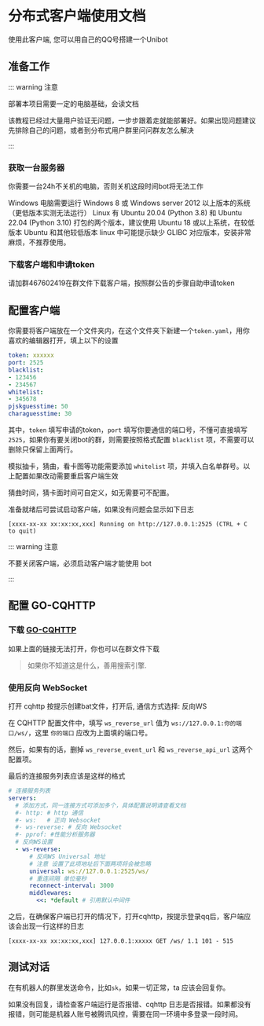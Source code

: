 # 分布式客户端使用文档
使用此客户端, 您可以用自己的QQ号搭建一个Unibot

## 准备工作
::: warning 注意

部署本项目需要一定的电脑基础，会读文档

该教程已经过大量用户验证无问题，一步步跟着走就能部署好。如果出现问题建议先排除自己的问题，或者到分布式用户群里问问群友怎么解决

:::

### 获取一台服务器
你需要一台24h不关机的电脑，否则关机这段时间bot将无法工作

Windows 电脑需要运行 Windows 8 或 Windows server 2012 以上版本的系统（更低版本实测无法运行）
Linux 有 Ubuntu 20.04 (Python 3.8) 和 Ubuntu 22.04 (Python 3.10) 打包的两个版本，建议使用 Ubuntu 18 或以上系统，在较低版本 Ubuntu 和其他较低版本 linux 中可能提示缺少 GLIBC 对应版本，安装非常麻烦，不推荐使用。


### 下载客户端和申请token
请加群467602419在群文件下载客户端，按照群公告的步骤自助申请token

## 配置客户端
你需要将客户端放在一个文件夹内，在这个文件夹下新建一个`token.yaml`，用你喜欢的编辑器打开，填上以下的设置
```yaml
token: xxxxxx
port: 2525
blacklist:
- 123456
- 234567
whitelist:
- 345678
pjskguesstime: 50
charaguesstime: 30
```
其中，`token` 填写申请的token，`port` 填写你要通信的端口号，不懂可直接填写`2525`，如果你有要关闭bot的群，则需要按照格式配置 `blacklist` 项，不需要可以删除只保留上面两行。

模拟抽卡，猜曲，看卡图等功能需要添加 `whitelist` 项，并填入白名单群号。以上配置如果改动需要重启客户端生效

猜曲时间，猜卡面时间可自定义，如无需要可不配置。

准备就绪后可尝试启动客户端，如果没有问题会显示如下日志

```text
[xxxx-xx-xx xx:xx:xx,xxx] Running on http://127.0.0.1:2525 (CTRL + C to quit)
```

::: warning 注意

不要关闭客户端，必须启动客户端才能使用 bot

:::

## 配置 GO-CQHTTP

### 下载 [GO-CQHTTP](https://github.com/Mrs4s/go-cqhttp/releases)

如果上面的链接无法打开，你也可以在群文件下载

>如果你不知道这是什么，善用搜索引擎.

### 使用反向 WebSocket
打开 cqhttp 按提示创建bat文件，打开后, 通信方式选择: 反向WS

在 CQHTTP 配置文件中，填写 `ws_reverse_url` 值为 `ws://127.0.0.1:你的端口/ws/`，这里 `你的端口` 应改为上面填的端口号。

然后，如果有的话，删掉 `ws_reverse_event_url` 和 `ws_reverse_api_url` 这两个配置项。

最后的连接服务列表应该是这样的格式
```yaml
# 连接服务列表
servers:
  # 添加方式，同一连接方式可添加多个，具体配置说明请查看文档
  #- http: # http 通信
  #- ws:   # 正向 Websocket
  #- ws-reverse: # 反向 Websocket
  #- pprof: #性能分析服务器
  # 反向WS设置
  - ws-reverse:
      # 反向WS Universal 地址
      # 注意 设置了此项地址后下面两项将会被忽略
      universal: ws://127.0.0.1:2525/ws/
      # 重连间隔 单位毫秒
      reconnect-interval: 3000
      middlewares:
        <<: *default # 引用默认中间件
```

之后，在确保客户端已打开的情况下，打开cqhttp，按提示登录qq后，客户端应该会出现一行这样的日志
```text
[xxxx-xx-xx xx:xx:xx,xxx] 127.0.0.1:xxxxx GET /ws/ 1.1 101 - 515
```

## 测试对话

在有机器人的群里发送命令，比如`sk`，如果一切正常，ta 应该会回复你。

如果没有回复，请检查客户端运行是否报错、cqhttp 日志是否报错。如果都没有报错，则可能是机器人账号被腾讯风控，需要在同一环境中多登录一段时间。